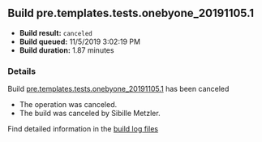 ## Build pre.templates.tests.onebyone_20191105.1
- **Build result:** `canceled`
- **Build queued:** 11/5/2019 3:02:19 PM
- **Build duration:** 1.87 minutes
### Details
Build [pre.templates.tests.onebyone_20191105.1](https://winappstudio.visualstudio.com/web/build.aspx?pcguid=a4ef43be-68ce-4195-a619-079b4d9834c2&builduri=vstfs%3a%2f%2f%2fBuild%2fBuild%2f31736) has been canceled

+ The operation was canceled.
+ The build was canceled by Sibille Metzler.

Find detailed information in the [build log files]()

